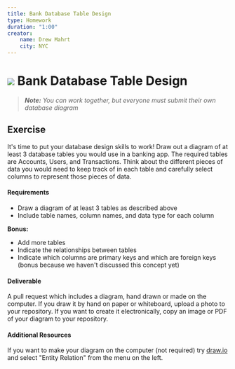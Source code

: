```yaml
---
title: Bank Database Table Design
type: Homework
duration: "1:00"
creator:
    name: Drew Mahrt
    city: NYC
---
```


# ![](https://ga-dash.s3.amazonaws.com/production/assets/logo-9f88ae6c9c3871690e33280fcf557f33.png) Bank Database Table Design

> ***Note:*** _You can work together, but everyone must submit their own database diagram_

## Exercise

It's time to put your database design skills to work! Draw out a diagram of at least 3 database tables you would use in a banking app. The required tables are Accounts, Users, and Transactions. Think about the different pieces of data you would need to keep track of in each table and carefully select columns to represent those pieces of data.

#### Requirements

- Draw a diagram of at least 3 tables as described above
- Include table names, column names, and data type for each column

**Bonus:**
- Add more tables
- Indicate the relationships between tables
- Indicate which columns are primary keys and which are foreign keys (bonus because we haven't discussed this concept yet)

#### Deliverable

A pull request which includes a diagram, hand drawn or made on the computer. If you draw it by hand on paper or whiteboard, upload a photo to your repository. If you want to create it electronically, copy an image or PDF of your diagram to your repository.

#### Additional Resources

If you want to make your diagram on the computer (not required) try [draw.io](https://www.draw.io/) and select "Entity Relation" from the menu on the left.
